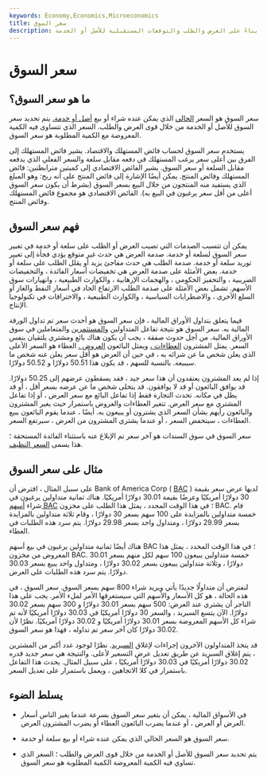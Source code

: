 ```yaml
---
keywords: Economy,Economics,Microeconomics
title: سعر السوق
description: سعر السوق هو تكلفة الأصل أو الخدمة. في اقتصاد السوق ، يتقلب سعر السوق للأصل أو الخدمة بناءً على العرض والطلب والتوقعات المستقبلية للأصل أو الخدمة.
---
```


# سعر السوق
## ما هو سعر السوق؟

سعر السوق هو السعر [الحالي](/currentprice) الذي يمكن عنده شراء أو بيع [أصل أو خدمة.](/asset) يتم تحديد سعر السوق للأصل أو الخدمة من خلال قوى العرض والطلب. السعر الذي تتساوى فيه الكمية المعروضة مع الكمية المطلوبة هو سعر السوق.

يستخدم سعر السوق لحساب فائض المستهلك والاقتصاد. يشير فائض المستهلك إلى الفرق بين أعلى سعر يرغب المستهلك في دفعه مقابل سلعة والسعر الفعلي الذي يدفعه مقابل السلعة أو سعر السوق. يشير الفائض الاقتصادي إلى كميتين مترابطتين: فائض المستهلك وفائض المنتج. يمكن أيضًا الإشارة إلى فائض المنتج على أنه ربح: وهو المبلغ الذي يستفيد منه المنتجون من خلال البيع بسعر السوق (بشرط أن يكون سعر السوق أعلى من أقل سعر يرغبون في البيع به). الفائض الاقتصادي هو مجموع فائض المستهلك وفائض المنتج.

## فهم سعر السوق

يمكن أن تتسبب الصدمات التي تصيب العرض أو الطلب على سلعة أو خدمة في تغيير سعر السوق لسلعة أو خدمة. صدمة العرض هي حدث غير متوقع يؤدي فجأة إلى تغيير توريد سلعة أو خدمة. صدمة الطلب هي حدث مفاجئ يزيد أو يقلل الطلب على سلعة أو خدمة. بعض الأمثلة على صدمة العرض هي تخفيضات أسعار الفائدة ، والتخفيضات الضريبية ، والتحفيز الحكومي ، والهجمات الإرهابية ، والكوارث الطبيعية ، وانهيارات سوق الأسهم. تشمل بعض الأمثلة على صدمة الطلب الارتفاع الحاد في أسعار النفط والغاز أو السلع الأخرى ، والاضطرابات السياسية ، والكوارث الطبيعية ، والاختراقات في تكنولوجيا الإنتاج.

فيما يتعلق بتداول الأوراق المالية ، فإن سعر السوق هو أحدث سعر تم تداول الورقة المالية به. سعر السوق هو نتيجة تفاعل المتداولين [والمستثمرين](/investor) والمتعاملين في سوق الأوراق المالية. من أجل حدوث صفقة ، يجب أن يكون هناك بائع ومشتري يلتقيان بنفس السعر. يمثل المشترون [العطاءات ،](/bid) ويمثل البائعون [العروض .](/ask) العطاء هو السعر الأعلى الذي يعلن شخص ما عن شرائه به ، في حين أن العرض هو أقل سعر يعلن عنه شخص ما سيبيعه. بالنسبة للسهم ، قد يكون هذا 50.51 دولارًا و 50.52 دولارًا.

إذا لم يعد المشترون يعتقدون أن هذا سعر جيد ، فقد يسقطون عرضهم إلى 50.25 دولارًا. قد يوافق البائعون أو قد لا يوافقون. قد يتخلى شخص ما عن عرضه بسعر أقل ، أو قد يظل في مكانه. تحدث التجارة فقط إذا تفاعل البائع مع سعر العرض ، أو إذا تفاعل المشتري مع سعر العرض. تتغير العطاءات والعروض باستمرار حيث يغير المشترون والبائعون رأيهم بشأن السعر الذي يشترون أو يبيعون به. أيضًا ، عندما يقوم البائعون ببيع العطاءات ، سينخفض السعر ، أو عندما يشتري المشترون من العرض ، سيرتفع السعر.

سعر السوق في سوق السندات هو آخر سعر تم الإبلاغ عنه باستثناء الفائدة المستحقة ؛ هذا يسمى [السعر النظيف](/cleanprice).

## مثال على سعر السوق

على سبيل المثال ، افترض أن Bank of America Corp ( [BAC](/ask) ) لديها عرض سعر بقيمة 30 دولارًا أمريكيًا وعرضًا بقيمة 30.01 دولارًا أمريكيًا. هناك ثمانية متداولين يرغبون في شراء [أسهم BAC](/stock) ؛ في هذا الوقت المحدد ، يمثل هذا الطلب على مخزون BAC. قام خمسة متداولين بالمزايدة على 100 سهم بسعر 30 دولارًا ، وقام ثلاثة متداولين بالمزايدة بسعر 29.99 دولارًا ، ومتداول واحد بسعر 29.98 دولارًا. يتم سرد هذه الطلبات في العطاء.

هناك أيضًا ثمانية متداولين يرغبون في بيع أسهم BAC ؛ في هذا الوقت المحدد ، يمثل هذا المعروض من مخزون BAC. خمسة متداولين يبيعون 100 سهم لكل منهم بسعر 30.01 دولارًا ، وثلاثة متداولين يبيعون بسعر 30.02 دولارًا ، ومتداول واحد يبيع بسعر 30.03 دولارًا. يتم سرد هذه الطلبات على العرض.

لنفترض أن متداولًا جديدًا يأتي ويريد شراء 800 سهم بسعر السوق. سعر السوق ، في هذه الحالة ، هو كل الأسعار والأسهم التي سيستغرقها الأمر لملء الأمر. يجب على هذا التاجر أن يشتري عند العرض: 500 سهم بسعر 30.01 دولارًا و 300 سهم بسعر 30.02 دولارًا. الآن يتسع السبريد ، والسعر 30 دولارًا أمريكيًا في 30.03 دولارًا أمريكيًا لأنه تم شراء كل الأسهم المعروضة بسعر 30.01 دولارًا أمريكيًا و 30.02 دولارًا أمريكيًا. نظرًا لأن 30.02 دولارًا كان آخر سعر تم تداوله ، فهذا هو سعر السوق.

قد يتخذ المتداولون الآخرون إجراءات لإغلاق [السبريد](/spread). نظرًا لوجود عدد أكبر من المشترين ، يتم إغلاق السبريد عن طريق تعديل عرض التسعير لأعلى. والنتيجة هي سعر جديد قدره 30.02 دولارًا أمريكيًا في 30.03 دولارًا أمريكيًا ، على سبيل المثال. يحدث هذا التفاعل باستمرار في كلا الاتجاهين ، ويعمل باستمرار على تعديل السعر.

## يسلط الضوء

- في الأسواق المالية ، يمكن أن يتغير سعر السوق بسرعة عندما يغير الناس أسعار العرض أو العرض ، أو عندما يضرب البائعون العطاء أو يضرب المشترون العرض.

- سعر السوق هو السعر الحالي الذي يمكن عنده شراء أو بيع سلعة أو خدمة.

- يتم تحديد سعر السوق للأصل أو الخدمة من خلال قوى العرض والطلب ؛ السعر الذي تساوي فيه الكمية المعروضة الكمية المطلوبة هو سعر السوق.

